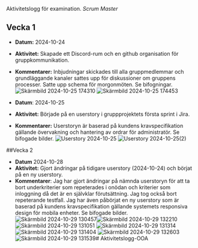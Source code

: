 
Aktivitetslogg för examination. *Scrum Master*

## Vecka 1
- **Datum:** 2024-10-24
- **Aktivitet:** Skapade ett Discord-rum och en github organisation för gruppkommunikation.
- **Kommentarer:** Inbjudningar skickades till alla gruppmedlemmar och grundläggande kanaler sattes upp för diskussioner om gruppens processer. Satte upp schema för morgonmöten. Se bifogningar. ![Skärmbild 2024-10-25 174310](https://github.com/user-attachments/assets/f81e4bed-16f5-4966-823c-434e0103e38d) ![Skärmbild 2024-10-25 174453](https://github.com/user-attachments/assets/b05b6042-ec7c-4b40-9d09-0131382847d9)

- **Datum**: 2024-10-25
- **Aktivitet:** Började på en userstory i gruppprojektets första sprint i Jira.
- **Kommentarer:** Userstoryn är baserad på kundens kravspecifikation gällande övervakning och hantering av ordrar för administratör. Se bifogade bilder. ![Userstory 2024-10-25](https://github.com/user-attachments/assets/4f2d2095-20ad-42d9-9632-24460ad7b4d2) 
![Userstory 2024-10-25(2)](https://github.com/user-attachments/assets/1b57d295-e5a4-4c6e-8b8f-7b0bee2c7fbc)

##Vecka 2
- **Datum** 2024-10-28
- **Aktivitet:** Gjort ändringar på tidigare userstory (2024-10-24) och börjat på en ny userstory.
- **Kommentarer**: Jag har gjort ändringar på nämnda userstoryn för att ta bort underkriterier som repeterades i onödan och kriterier som inloggning då det är en självklar förutsättning. Jag tog också bort repeterande testfall. Jag har även påbörjat en ny userstory som är baserad på kundens kravspecifikation gällande systemets responsiva design för mobila enheter. Se bifogade bilder. ![Skärmbild 2024-10-29 130457](https://github.com/user-attachments/assets/0cde8e0d-fc41-400b-bdf8-369a70d3f5b6)![Skärmbild 2024-10-29 132210](https://github.com/user-attachments/assets/415f5a20-e6af-4873-a961-4de1b98b23cc)
 ![Skärmbild 2024-10-29 131051](https://github.com/user-attachments/assets/3fb2391b-4ed4-4e06-a0f4-08ad21126135) ![Skärmbild 2024-10-29 131314](https://github.com/user-attachments/assets/c3cbc2bc-8b8d-406e-b746-882b3fe32105) ![Skärmbild 2024-10-29 131404](https://github.com/user-attachments/assets/f6a92ec9-52fa-4c09-b786-d5ae3ce506a6) ![Skärmbild 2024-10-29 132603](https://github.com/user-attachments/assets/9df84241-30c2-41e1-b170-79519d2c9db4)
 ![Skärmbild 2024-10-29 131539](https://github.com/user-attachments/assets/46458312-6a42-4c30-a164-dcb548399bc3)# Aktivitetslogg-OOA

